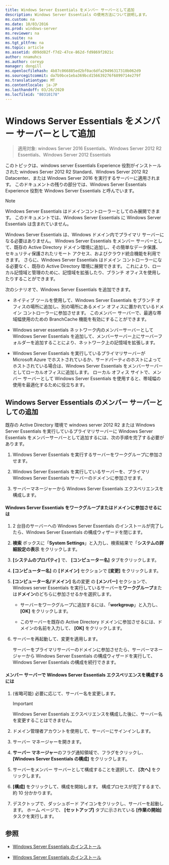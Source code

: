 ```yaml
---
title: Windows Server Essentials をメンバー サーバーとして追加
description: Windows Server Essentials の使用方法について説明します。
ms.custom: na
ms.date: 10/03/2016
ms.prod: windows-server
ms.reviewer: na
ms.suite: na
ms.tgt_pltfrm: na
ms.topic: article
ms.assetid: d09dd82f-f7d2-47ce-862d-fd9869f2021c
author: nnamuhcs
ms.author: coreyp
manager: dongill
ms.openlocfilehash: 4b87c066885ed2bf0ac6dfa29496317310b062d9
ms.sourcegitcommit: da7b9bce1eba369bcd156639276f6899714e279f
ms.translationtype: MT
ms.contentlocale: ja-JP
ms.lasthandoff: 03/26/2020
ms.locfileid: "80310178"
---
```

# <a name="add-windows-server-essentials-as-a-member-server"></a>Windows Server Essentials をメンバー サーバーとして追加

>適用対象: windows Server 2016 Essentials、Windows Server 2012 R2 Essentials、Windows Server 2012 Essentials

このトピックは、windows server Essentials Experience 役割がインストールされた windows Server 2012 R2 Standard、Windows Server 2012 R2 Datacenter、または Windows Server 2016 を実行するサーバーに適用されます。 このドキュメントの残りの部分では、Windows Server Essentials Experience 役割を Windows Server Essentials と呼んでいます。  
  
> [!NOTE]
>   Windows Server Essentials はドメインコントローラーとしてのみ展開できます。 このドキュメントでは、Windows Server Essentials に Windows Server Essentials は含まれていません。  
  
 Windows Server Essentials は、Windows ドメイン内でプライマリ サーバーになる必要はありません。 Windows Server Essentials をメンバー サーバーとして、既存の Active Directory ドメイン環境に追加し、その簡単なデータ保護、セキュリティ保護されたリモート アクセス、およびクラウド統合機能を利用できます。 さらに、Windows Server Essentials はドメイン コントローラーになる必要なく、既存の Active Directory 環境に展開できます。 これにより、ローカル記憶域と管理のために、記憶域を拡張したり、ブランチ オフィスを使用したりすることができます。  
  
 次のシナリオで、Windows Server Essentials を追加できます。  
  
-   ネイティブ ツールを使用して、Windows Server Essentials をブランチ オフィスの場所に追加し、別の場所にあるメイン オフィスに置かれているドメイン コントローラーに参加させます。 このメンバー サーバーで、最適な帯域幅使用のための BranchCache 機能を有効にすることができます。  
  
-   Windows server essentials ネットワーク内のメンバーサーバーとして Windows Server Essentials を追加して、メンバーサーバー上にサーバーフォルダーを追加することにより、ネットワーク上の記憶域を拡張します。  
  
-   Windows Server Essentials を実行しているプライマリサーバーが Microsoft Azure でホストされているか、サードパーティのホストによってホストされている場合は、Windows Server Essentials をメンバーサーバーとしてローカルオフィスに追加します。 ローカル オフィス サイトで、メンバー サーバーとして Windows Server Essentials を使用すると、帯域幅の使用を最適化するために役立ちます。  
  
## <a name="adding-windows-server-essentials-as-a-member-server"></a>Windows Server Essentials のメンバー サーバーとしての追加  
 既存の Active Directory 環境で windows server 2012 R2 または Windows Server Essentials を実行しているプライマリサーバーに Windows Server Essentials をメンバーサーバーとして追加するには、次の手順を完了する必要があります。  
  
1.  Windows Server Essentials を実行するサーバーをワークグループに参加させます。  
  
2.  Windows Server Essentials を実行しているサーバーを、プライマリ Windows Server Essentials サーバーのドメインに参加させます。  
  
3.  サーバーマネージャーから Windows Server Essentials エクスペリエンスを構成します。  
  
#### <a name="to-join-windows-server-essentials-to-a-workgroup-or-domain"></a>Windows Server Essentials をワークグループまたはドメインに参加させるには  
  
1. 2 台目のサーバーへの Windows Server Essentials のインストールが完了したら、Windows Server Essentials の構成ウィザードを閉じます。  
  
2. **検索** ボックスに「**System Settings**」と入力し、検索結果で「**システムの詳細設定の表示** をクリックします。  
  
3. **[システムのプロパティ]** で、 **[コンピューター名]** タブをクリックします。  
  
4. **[コンピューター名]** の **[ドメイン]** セクションで **[変更]** をクリックします。  
  
5. **[コンピューター名/ドメイン]** 名の変更 の **[メンバー]** セクションで、Windows server Essentials を実行しているサーバーを**ワークグループ**または**ドメイン**のどちらに参加させるかを選択します。  
  
   -   サーバーをワークグループに追加するには、「**workgroup**」と入力し、 **[OK]** をクリックします。  
  
   -   このサーバーを既存の Active Directory ドメインに参加させるには、ドメインの名前を入力して、 **[OK]** をクリックします。  
  
6. サーバーを再起動して、変更を適用します。  
  
   サーバーをプライマリサーバーのドメインに参加させたら、サーバーマネージャーから Windows Server Essentials の構成ウィザードを実行して、Windows Server Essentials の構成を続行できます。  
  
#### <a name="to-configure-windows-server-essentials-experience-on-a-member-server"></a>メンバー サーバーで Windows Server Essentials エクスペリエンスを構成するには  
  
1.  (省略可能) 必要に応じて、サーバー名を変更します。  
  
    > [!IMPORTANT]
    >  Windows Server Essentials エクスペリエンスを構成した後に、サーバー名を変更することはできません。  
  
2.  ドメイン管理者アカウントを使用して、サーバーにサインインします。  
  
3.  サーバー マネージャーを開きます。  
  
4.  **サーバー マネージャー**のフラグ通知領域で、フラグをクリックし、 **[Windows Server Essentials の構成]** をクリックします。  
  
5.  サーバーをメンバー サーバーとして構成することを選択して、 **[次へ]** をクリックします。  
  
6.  **[構成]** をクリックして、構成を開始します。 構成プロセスが完了するまで、約 10 分かかります。  
  
7.  デスクトップで、ダッシュボード アイコンをクリックし、サーバーを起動します。 ホーム ページで、 **[セットアップ]** タブに示されている **[作業の開始]** タスクを実行します。  
  
## <a name="see-also"></a>参照  
  

-   [Windows Server Essentials のインストール](Install-Windows-Server-Essentials.md)

-   [Windows Server Essentials のインストール](../install/Install-Windows-Server-Essentials.md)

